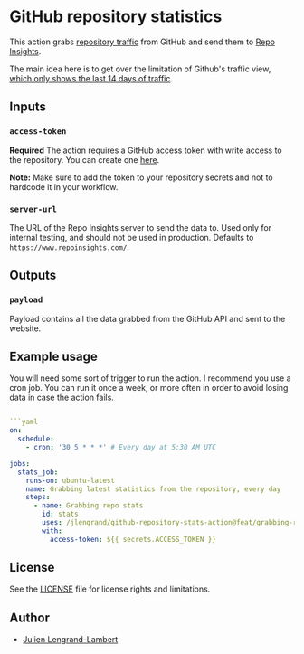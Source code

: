 # GitHub repository statistics

This action grabs [repository traffic](https://docs.github.com/en/rest/metrics/traffic?apiVersion=2022-11-28) from GitHub and send them to [Repo Insights](https://www.repoinsights.com/).

The main idea here is to get over the limitation of Github's traffic view, [which only shows the last 14 days of traffic](https://docs.github.com/en/repositories/viewing-activity-and-data-for-your-repository/viewing-traffic-to-a-repository).

## Inputs

### `access-token`

**Required** The action requires a GitHub access token with write access to the repository. You can create one [here](https://docs.github.com/en/authentication/keeping-your-account-and-data-secure/managing-your-personal-access-tokens).

**Note:** Make sure to add the token to your repository secrets and not to hardcode it in your workflow.

### `server-url`

The URL of the Repo Insights server to send the data to. Used only for internal testing, and should not be used in production.
Defaults to `https://www.repoinsights.com/`.


## Outputs

### `payload`

Payload contains all the data grabbed from the GitHub API and sent to the website.

## Example usage

You will need some sort of trigger to run the action. I recommend you use a cron job. You can run it once a week, or more often in order to avoid losing data in case the action fails.

```yaml

```yaml
on:
  schedule:
    - cron: '30 5 * * *' # Every day at 5:30 AM UTC

jobs:
  stats_job:
    runs-on: ubuntu-latest
    name: Grabbing latest statistics from the repository, every day
    steps:
      - name: Grabbing repo stats
        id: stats
        uses: /jlengrand/github-repository-stats-action@feat/grabbing-repo-stats
        with:
          access-token: ${{ secrets.ACCESS_TOKEN }}
```

## License

See the [LICENSE](LICENSE) file for license rights and limitations.

## Author

* [Julien Lengrand-Lambert](https://lengrand.fr/)
